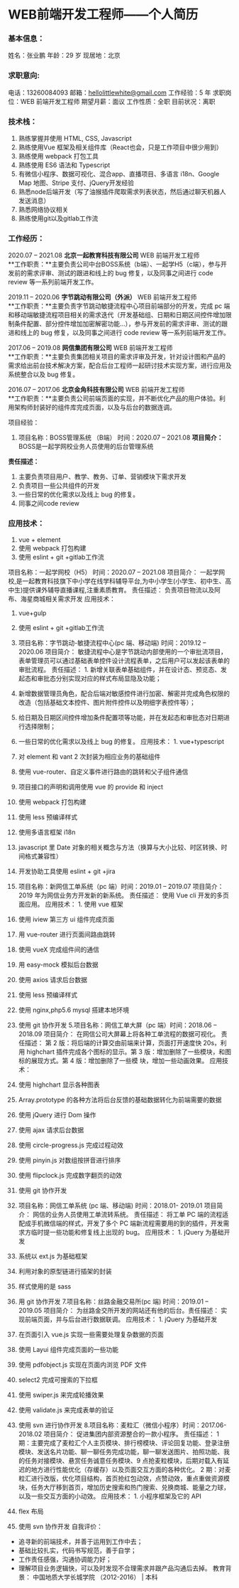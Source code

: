 # WEB前端开发工程师——个人简历
### 基本信息：
姓名：张业鹏
年龄：29 岁
现居地：北京

### 求职意向:
电话：13260084093
邮箱：hellolittlewhite@gmail.com
工作经验：5 年
求职岗位：WEB 前端开发工程师
期望月薪：面议
工作性质：全职
目前状况：离职

### 技术栈：
1. 熟练掌握并使用 HTML, CSS, Javascript 
2. 熟练使用Vue 框架及相关组件库（React也会，只是工作项目中很少用到）
3. 熟练使用 webpack 打包工具
4. 熟练使用 ES6 语法和 Typescript
5. 有微信小程序、数据可视化、混合app、直播项目、多语言 i18n、Google Map 地图、Stripe 支付、jQuery开发经验
6. 熟悉node后端开发（写了油猴插件爬取需求列表状态，然后通过聊天机器人发送消息）
7. 熟悉网络协议相关
8. 熟练使用git以及gitlab工作流

### 工作经历：
2020.07 – 2021.08 **北京一起教育科技有限公司**	WEB 前端开发工程师  
**工作职责：**主要负责公司中台BOSS系统（b端）、一起学H5（c端），参与开发前的需求评审、测试的跟进和线上的 bug 修复，以及同事之间进行 code review 等一系列前端开发工作。 

2019.11 – 2020.06	**字节跳动有限公司（外派）**	WEB 前端开发工程师  
**工作职责：**主要负责字节跳动敏捷流程中心项目前端部分的开发，完成 pc 端和移动端敏捷流程项目相关的需求迭代（开发基础组、日期和日期区间控件增加限制条件配置、部分控件增加加密解密功能…），参与开发前的需求评审、测试的跟进和线上的 bug 修复，以及同事之间进行 code review 等一系列前端开发工作。 

2017.06 – 2019.08	**网信集团有限公司**	WEB 前端开发工程师  
**工作职责：**主要负责集团相关项目的需求评审及开发，针对设计图和产品的需求给出前台技术解决方案，配合后台工程师一起研讨技术实现方案，进行应用及系统整合以及 bug 修复。 

2016.07 – 2017.06	**北京金角科技有限公司**	WEB 前端开发工程师  
**工作职责：**主要负责公司前端页面的实现，并不断优化产品的用户体验。利用架构师封装好的组件库完成页面，以及与后台的数据连调。 

项目经验：
1. 项目名称：BOSS管理系统 （B端）
时间：2020.07 – 2021.08
**项目简介：** BOSS是一起学网校业务人员使用的后台管理系统

**责任描述：**
   1. 主要负责项目用户、教学、教务、订单、营销模块下需求开发
   2. 负责项目一些公共组件的开发
   3. 一些日常的优化需求以及线上 bug 的修复。
   4. 同事之间code review

### 应用技术： 
1. vue + element 
2. 使用 webpack 打包构建
3. 使用 eslint + git +gitlab工作流

项目名称：一起学网校（H5） 
时间：2020.07 – 2021.08
项目简介： 一起学网校,是一起教育科技旗下中小学在线学科辅导平台,为中小学生(小学生、初中生、高中生)提供课外辅导直播课程,注重素质教育。
责任描述： 负责项目物流以及阿布、海星商城相关需求开发
应用技术： 
1. vue+gulp
2. 使用 eslint + git +gitlab工作流

3. 项目名称：字节跳动-敏捷流程中心(pc 端、移动端) 时间：2019.12 – 2020.06
项目简介： 敏捷流程中心是字节跳动内部使用的一个审批流项目，表单管理员可以通过基础表单控件设计流程表单，之后用户可以发起该表单的审批流程。
责任描述： 1. 新增关联表单基础组件，并在设计态、预览态、发起态和审批态分别实现对应的样式布局显隐及功能；
2. 新增数据管理员角色，配合后端对敏感控件进行加密、解密并完成角色权限的改造（包括基础文本控件、图片附件控件以及明细字表控件等）；
3. 给日期及日期区间控件增加条件配置项等功能，并在发起态和审批态对日期进行选择限制；
4. 一些日常的优化需求以及线上 bug 的修复。
应用技术： 1. vue+typescript
4. 对 element 和 vant 2 次封装为相应业务的基础组件
5. 使用 vue-router、自定义事件进行路由的跳转和父子组件通信
6. 项目接口的声明和调用使用 vue 的 provide 和 inject
7. 使用 webpack 打包构建
8. 使用 less 预编译样式
9. 使用多语言框架 i18n
10.	javascript 里 Date 对象的相关概念与方法（换算与大小比较、时区转换、时间格式兼容性）
11.	开发协助工具使用 eslint + git +jira
4. 项目名称：新网信工单系统（pc 端）时间：2019.01 – 2019.07
项目简介： 2019 年为网信业务方开发新的新系统。
责任描述： 使用 Vue cli 开发的多页面应用。
应用技术： 1. 使用 vue 框架
2. 使用 iview 第三方 ui 组件完成页面
3. 用 vue-router 进行页面间路由跳转
4. 使用 vueX 完成组件间的通信
5. 用 easy-mock 模拟后台数据
6. 使用 axios 请求后台数据
7. 使用 less 预编译样式
8. 使用 nginx,php5.6 mysql 搭建本地环境
9. 使用 git 协作开发
5.项目名称：网信工单大屏（pc 端）时间：2018.06 – 2018.09
项目简介： 在网信公司大屏幕上将各种工单流程的数据可视化。
责任描述： 第 2 版：将后端的计算交由前端来计算，页面打开速度快 20s，利用 highchart 插件完成各个图标的显示。第 3 版：增加删除了一些模块，和图标的展现方式。第 4 版：增加删除了一些模 块，增加一些动画效果。
应用技术： 
1. 使用 highchart 显示各种图表
2. Array.prototype 的各种方法将后台反馈的基础数据转化为前端需要的数据
3. 使用 jQuery 进行 Dom 操作
4. 使用 ajax 请求后台数据
5. 使用 circle-progress.js 完成过程动效
6. 使用 pinyin.js 对数组按拼音进行排序
7. 使用 flipclock.js 完成数字翻页的动效
8. 使用 git 协作开发
6. 项目名称：网信工单系统 (pc 端、移动端) 时间：2018.01- 2019.01
项目简介： 网信的业务人员使用工单流转系统。
责任描述： 将工单 PC 端的流程适配成手机微信端的样式，开发了多个 PC 端新流程需要用的到的插件，开发需求方临时提一些功能和修复线上出现的 bug。
应用技术： 1. jQuery 为基础开发
2. 系统以 ext.js 为基础框架
3. 利用对象的原型链进行插架的封装
4. 样式使用的是 sass
5. 用 git 协作开发
7.项目名称：丝路金融交易所(pc 端) 时间：2019.01 – 2019.05
项目简介： 为丝路金交所开发的网站还有他的后台。责任描述： 实现前端页面，并与后台进行数据联调。
应用技术： 1. jQuery 为基础开发
2. 在页面引入 vue.js 实现一些需要处理复杂数据的页面
3. 使用 Layui 组件完成页面的一些功能
4. 使用 pdfobject.js 实现在页面内浏览 PDF 文件
5. select2 完成可搜索的下拉框
6. 使用 swiper.js 来完成轮播效果
7. 使用 validate.js 来完成表单的验证
8. 使用 svn 进行协作开发
8.项目名称：麦粒汇（微信小程序）时间：2017.06- 2018.02
项目简介： 促进集团内部资源整合的一款小程序。
责任描述： 1 期：主要完成了麦粒汇个人主页模块、排行榜模块、评论回复功能、登录注册模块、发送名片功能、聊一聊任务完成功能，聊一聊发送图片、拍照功能、我的任务对接模块、悬赏任务诚意任务模块、9 点抢麦粒模块，后期对载入有延迟的地方进行性能优化（存缓存）以及页面交互方面的各种优化。
2 期：对麦粒汇进行改版，优化项目结构，首页抢红包动效，点赞动效，重点重做资源模块，任务大厅移到首页，增加历史搜索和热门搜索、兑换商城、能量之力球，以及一些交互方面的小动效。
应用技术： 1. 小程序框架及它的 API
2. flex 布局
3. 使用 svn 协作开发
自我评价：
- 追寻新的前端技术，并善于运用到工作中去；
- 基础比较扎实，代码书写规范，善于自学；
- 工作责任感强，沟通协调能力好；
- 理解项目业务逻辑快，可以及时发现不合理需求并跟产品沟通后去掉。
教育背景：
中国地质大学长城学院 （2012-2016）	|	本科
